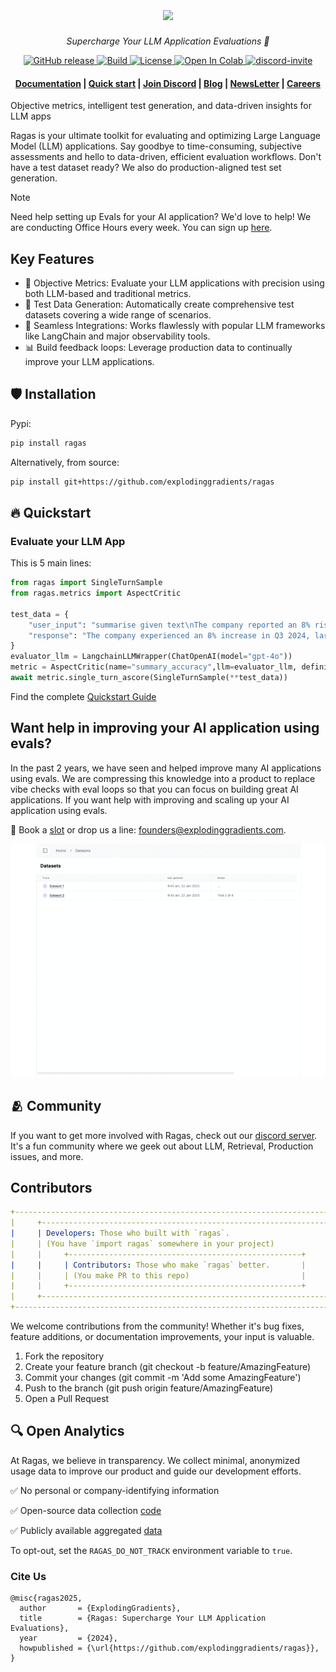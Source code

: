 <h1 align="center">
  <img style="vertical-align:middle" height="200"
  src="./docs/_static/imgs/logo.png">
</h1>
<p align="center">
  <i>Supercharge Your LLM Application Evaluations 🚀</i>
</p>

<p align="center">
    <a href="https://github.com/explodinggradients/ragas/releases">
        <img alt="GitHub release" src="https://img.shields.io/github/release/explodinggradients/ragas.svg">
    </a>
    <a href="https://www.python.org/">
            <img alt="Build" src="https://img.shields.io/badge/Made%20with-Python-1f425f.svg?color=purple">
    </a>
    <a href="https://github.com/explodinggradients/ragas/blob/master/LICENSE">
        <img alt="License" src="https://img.shields.io/github/license/explodinggradients/ragas.svg?color=green">
    </a>
    <a href="https://pypi.org/project/ragas/">
        <img alt="Open In Colab" src="https://img.shields.io/pypi/dm/ragas">
    </a>
    <a href="https://discord.gg/5djav8GGNZ">
        <img alt="discord-invite" src="https://img.shields.io/discord/1119637219561451644">
    </a>
</p>

<h4 align="center">
    <p>
        <a href="https://docs.ragas.io/">Documentation</a> |
        <a href="#fire-quickstart">Quick start</a> |
        <a href="https://discord.gg/5djav8GGNZ">Join Discord</a> |
        <a href="https://blog.ragas.io/">Blog</a> |
        <a href="https://newsletter.ragas.io/">NewsLetter</a> |
        <a href="https://www.ragas.io/careers">Careers</a>
    <p>
</h4>

Objective metrics, intelligent test generation, and data-driven insights for LLM apps

Ragas is your ultimate toolkit for evaluating and optimizing Large Language Model (LLM) applications. Say goodbye to time-consuming, subjective assessments and hello to data-driven, efficient evaluation workflows.
Don't have a test dataset ready? We also do production-aligned test set generation.

> [!NOTE]
> Need help setting up Evals for your AI application? We'd love to help! We are conducting Office Hours every week. You can sign up [here](https://cal.com/team/ragas/office-hours).

## Key Features

- 🎯 Objective Metrics: Evaluate your LLM applications with precision using both LLM-based and traditional metrics.
- 🧪 Test Data Generation: Automatically create comprehensive test datasets covering a wide range of scenarios.
- 🔗 Seamless Integrations: Works flawlessly with popular LLM frameworks like LangChain and major observability tools.
- 📊 Build feedback loops: Leverage production data to continually improve your LLM applications.

## :shield: Installation

Pypi: 

```bash
pip install ragas
```

Alternatively, from source:

```bash
pip install git+https://github.com/explodinggradients/ragas
```

## :fire: Quickstart

### Evaluate your LLM App

This is 5 main lines:

```python
from ragas import SingleTurnSample
from ragas.metrics import AspectCritic

test_data = {
    "user_input": "summarise given text\nThe company reported an 8% rise in Q3 2024, driven by strong performance in the Asian market. Sales in this region have significantly contributed to the overall growth. Analysts attribute this success to strategic marketing and product localization. The positive trend in the Asian market is expected to continue into the next quarter.",
    "response": "The company experienced an 8% increase in Q3 2024, largely due to effective marketing strategies and product adaptation, with expectations of continued growth in the coming quarter.",
}
evaluator_llm = LangchainLLMWrapper(ChatOpenAI(model="gpt-4o"))
metric = AspectCritic(name="summary_accuracy",llm=evaluator_llm, definition="Verify if the summary is accurate.")
await metric.single_turn_ascore(SingleTurnSample(**test_data))
```

Find the complete [Quickstart Guide](https://docs.ragas.io/en/latest/getstarted/evals)

## Want help in improving your AI application using evals?

In the past 2 years, we have seen and helped improve many AI applications using evals. 
We are compressing this knowledge into a product to replace vibe checks with eval loops so that you can focus on building great AI applications. 
If you want help with improving and scaling up your AI application using evals.


🔗 Book a [slot](https://bit.ly/3EBYq4J) or drop us a line: [founders@explodinggradients.com](mailto:founders@explodinggradients.com).


![](/docs/_static/ragas_app.gif)



## 🫂 Community

If you want to get more involved with Ragas, check out our [discord server](https://discord.gg/5qGUJ6mh7C). It's a fun community where we geek out about LLM, Retrieval, Production issues, and more.

## Contributors

```yml
+----------------------------------------------------------------------------+
|     +----------------------------------------------------------------+     |
|     | Developers: Those who built with `ragas`.                      |     |
|     | (You have `import ragas` somewhere in your project)            |     |
|     |     +----------------------------------------------------+     |     |
|     |     | Contributors: Those who make `ragas` better.       |     |     |
|     |     | (You make PR to this repo)                         |     |     |
|     |     +----------------------------------------------------+     |     |
|     +----------------------------------------------------------------+     |
+----------------------------------------------------------------------------+
```

We welcome contributions from the community! Whether it's bug fixes, feature additions, or documentation improvements, your input is valuable.

1. Fork the repository
2. Create your feature branch (git checkout -b feature/AmazingFeature)
3. Commit your changes (git commit -m 'Add some AmazingFeature')
4. Push to the branch (git push origin feature/AmazingFeature)
5. Open a Pull Request

## 🔍 Open Analytics
At Ragas, we believe in transparency. We collect minimal, anonymized usage data to improve our product and guide our development efforts.

✅ No personal or company-identifying information

✅ Open-source data collection [code](./src/ragas/_analytics.py)

✅ Publicly available aggregated [data](https://github.com/explodinggradients/ragas/issues/49)

To opt-out, set the `RAGAS_DO_NOT_TRACK` environment variable to `true`.

### Cite Us
```
@misc{ragas2025,
  author       = {ExplodingGradients},
  title        = {Ragas: Supercharge Your LLM Application Evaluations},
  year         = {2024},
  howpublished = {\url{https://github.com/explodinggradients/ragas}},
}
```